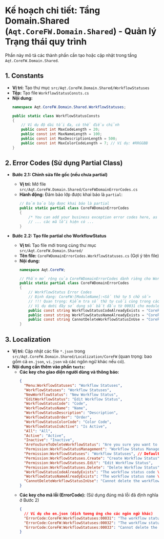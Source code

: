 # Kế hoạch chi tiết: Tầng Domain.Shared (`Aqt.CoreFW.Domain.Shared`) - Quản lý Trạng thái quy trình

Phần này mô tả các thành phần cần tạo hoặc cập nhật trong tầng `Aqt.CoreFW.Domain.Shared`.

## 1. Constants

- **Vị trí:** Tạo thư mục `src/Aqt.CoreFW.Domain.Shared/WorkflowStatuses`
- **Tệp:** Tạo file `WorkflowStatusConsts.cs`
- **Nội dung:**
  ```csharp
  namespace Aqt.CoreFW.Domain.Shared.WorkflowStatuses;

  public static class WorkflowStatusConsts
  {
      // Ví dụ độ dài tối đa, có thể điều chỉnh
      public const int MaxCodeLength = 20;
      public const int MaxNameLength = 100;
      public const int MaxDescriptionLength = 500;
      public const int MaxColorCodeLength = 7; // Ví dụ: #RRGGBB
  }
  ```

## 2. Error Codes (Sử dụng Partial Class)

- **Bước 2.1: Chỉnh sửa file gốc (nếu chưa partial)**
  - **Vị trí:** Mở file `src/Aqt.CoreFW.Domain.Shared/CoreFWDomainErrorCodes.cs`
  - **Hành động:** Đảm bảo lớp được khai báo là `partial`:
    ```csharp
    // Đảm bảo lớp được khai báo là partial
    public static partial class CoreFWDomainErrorCodes
    {
        /* You can add your business exception error codes here, as constants */
        // ... các mã lỗi hiện có ...
    }
    ```

- **Bước 2.2: Tạo file partial cho WorkflowStatus**
  - **Vị trí:** Tạo file mới trong cùng thư mục `src/Aqt.CoreFW.Domain.Shared/`
  - **Tên file:** `CoreFWDomainErrorCodes.WorkflowStatuses.cs` (Gợi ý tên file)
  - **Nội dung:**
    ```csharp
    namespace Aqt.CoreFW;

    // Phần mở rộng của CoreFWDomainErrorCodes dành riêng cho WorkflowStatus
    public static partial class CoreFWDomainErrorCodes
    {
        // WorkflowStatus Error Codes
        // Định dạng: CoreFW:[ModuleName]:<Số thứ tự 5 chữ số>
        // !!! Quan trọng: Kiểm tra số thứ tự cuối cùng trong các file partial khác và sử dụng số duy nhất tiếp theo !!!
        // Ví dụ dưới đây sử dụng số bắt đầu từ 00031 cho module WorkflowStatuses.
        public const string WorkflowStatusCodeAlreadyExists = "CoreFW:WorkflowStatuses:00031";
        public const string WorkflowStatusNameAlreadyExists = "CoreFW:WorkflowStatuses:00032";
        public const string CannotDeleteWorkflowStatusInUse = "CoreFW:WorkflowStatuses:00033";
    }
    ```

## 3. Localization

- **Vị trí:** Cập nhật các file `*.json` trong `src/Aqt.CoreFW.Domain.Shared/Localization/CoreFW` (quan trọng: bao gồm cả `en.json`, `vi.json` và các ngôn ngữ khác nếu có).
- **Nội dung cần thêm vào phần `texts`:**
  - **Các key cho giao diện người dùng và thông báo:**
    ```json
    {
      "Menu:WorkflowStatuses": "Workflow Statuses",
      "WorkflowStatuses": "Workflow Statuses",
      "NewWorkflowStatus": "New Workflow Status",
      "EditWorkflowStatus": "Edit Workflow Status",
      "WorkflowStatusCode": "Code",
      "WorkflowStatusName": "Name",
      "WorkflowStatusDescription": "Description",
      "WorkflowStatusOrder": "Order",
      "WorkflowStatusColorCode": "Color Code",
      "WorkflowStatusIsActive": "Is Active",
      "All": "All",
      "Active": "Active",
      "Inactive": "Inactive",
      "AreYouSureToDeleteWorkflowStatus": "Are you sure you want to delete this workflow status: {0}?",
      "Permission:WorkflowStatusManagement": "Workflow Status Management", // Group name
      "Permission:WorkflowStatuses": "Workflow Statuses", // Default permission
      "Permission:WorkflowStatuses.Create": "Create Workflow Status",
      "Permission:WorkflowStatuses.Edit": "Edit Workflow Status",
      "Permission:WorkflowStatuses.Delete": "Delete Workflow Status",
      "WorkflowStatusCodeAlreadyExists": "The workflow status code \'{0}\' already exists.",
      "WorkflowStatusNameAlreadyExists": "The workflow status name \'{0}\' already exists.",
      "CannotDeleteWorkflowStatusInUse": "Cannot delete the workflow status \'{0}\' because it is still in use by one or more workflows."
    }
    ```
  - **Các key cho mã lỗi (ErrorCode):** (Sử dụng đúng mã lỗi đã định nghĩa ở Bước 2)
    ```json
    {
      // Ví dụ cho en.json (dịch tương ứng cho các ngôn ngữ khác)
      "ErrorCode:CoreFW:WorkflowStatuses:00031": "The workflow status code \'{0}\' already exists.",
      "ErrorCode:CoreFW:WorkflowStatuses:00032": "The workflow status name \'{0}\' already exists.",
      "ErrorCode:CoreFW:WorkflowStatuses:00033": "Cannot delete the workflow status \'{0}\' because it is still in use by one or more workflows."
    }
    ```